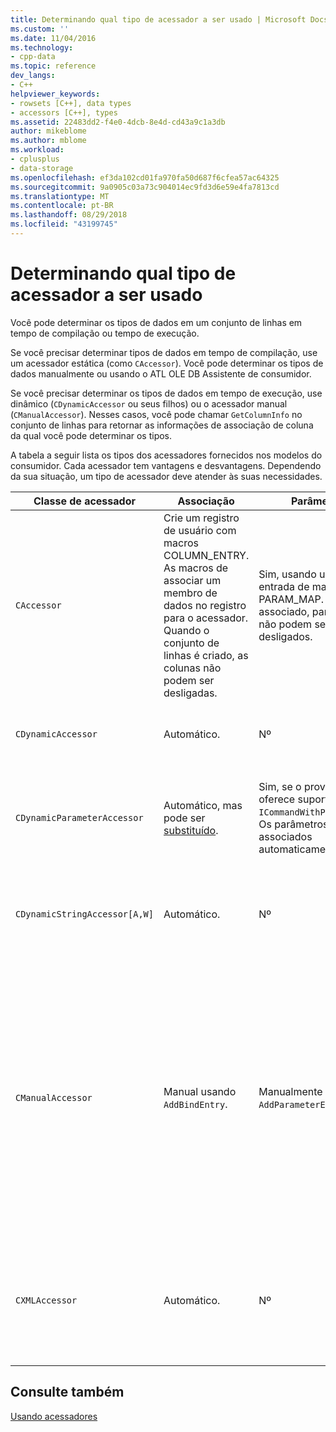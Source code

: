 ```yaml
---
title: Determinando qual tipo de acessador a ser usado | Microsoft Docs
ms.custom: ''
ms.date: 11/04/2016
ms.technology:
- cpp-data
ms.topic: reference
dev_langs:
- C++
helpviewer_keywords:
- rowsets [C++], data types
- accessors [C++], types
ms.assetid: 22483dd2-f4e0-4dcb-8e4d-cd43a9c1a3db
author: mikeblome
ms.author: mblome
ms.workload:
- cplusplus
- data-storage
ms.openlocfilehash: ef3da102cd01fa970fa50d687f6cfea57ac64325
ms.sourcegitcommit: 9a0905c03a73c904014ec9fd3d6e59e4fa7813cd
ms.translationtype: MT
ms.contentlocale: pt-BR
ms.lasthandoff: 08/29/2018
ms.locfileid: "43199745"
---
```

# <a name="determining-which-type-of-accessor-to-use"></a>Determinando qual tipo de acessador a ser usado
Você pode determinar os tipos de dados em um conjunto de linhas em tempo de compilação ou tempo de execução.  
  
 Se você precisar determinar tipos de dados em tempo de compilação, use um acessador estática (como `CAccessor`). Você pode determinar os tipos de dados manualmente ou usando o ATL OLE DB Assistente de consumidor.  
  
 Se você precisar determinar os tipos de dados em tempo de execução, use dinâmico (`CDynamicAccessor` ou seus filhos) ou o acessador manual (`CManualAccessor`). Nesses casos, você pode chamar `GetColumnInfo` no conjunto de linhas para retornar as informações de associação de coluna da qual você pode determinar os tipos.  
  
 A tabela a seguir lista os tipos dos acessadores fornecidos nos modelos do consumidor. Cada acessador tem vantagens e desvantagens. Dependendo da sua situação, um tipo de acessador deve atender às suas necessidades.  
  
|Classe de acessador|Associação|Parâmetro|Comentário|  
|--------------------|-------------|---------------|-------------|  
|`CAccessor`|Crie um registro de usuário com macros COLUMN_ENTRY. As macros de associar um membro de dados no registro para o acessador. Quando o conjunto de linhas é criado, as colunas não podem ser desligadas.|Sim, usando uma entrada de macro PARAM_MAP. Uma vez associado, parâmetros não podem ser desligados.|Acessador mais rápido devido à pequena quantidade de código.|  
|`CDynamicAccessor`|Automático.|Nº|É útil se você não souber o tipo de dados em um conjunto de linhas.|  
|`CDynamicParameterAccessor`|Automático, mas pode ser [substituído](../../data/oledb/overriding-a-dynamic-accessor.md).|Sim, se o provedor oferece suporte a `ICommandWithParameters`. Os parâmetros associados automaticamente.|Mais lento do que `CDynamicAccessor` , mas útil para chamar procedimentos armazenados genéricos.|  
|`CDynamicStringAccessor[A,W]`|Automático.|Nº|Recupera os dados acessados do armazenamento de dados como dados de cadeia de caracteres.|  
|`CManualAccessor`|Manual usando `AddBindEntry`.|Manualmente usando `AddParameterEntry`.|Muito rápido; parâmetros e colunas associadas a apenas uma vez. Você determinar o tipo de dados a serem usados. (Consulte [DBVIEWER](https://msdn.microsoft.com/07620f99-c347-4d09-9ebc-2459e8049832) exemplo para obter um exemplo.) Requer mais código que `CDynamicAccessor` ou `CAccessor`. É mais semelhante a chamar diretamente o banco de dados OLE.|  
|`CXMLAccessor`|Automático.|Nº|Recupera os dados acessados do armazenamento de dados como dados de cadeia de caracteres e formatos de dados marcados como XML.|  
  
## <a name="see-also"></a>Consulte também  
 [Usando acessadores](../../data/oledb/using-accessors.md)